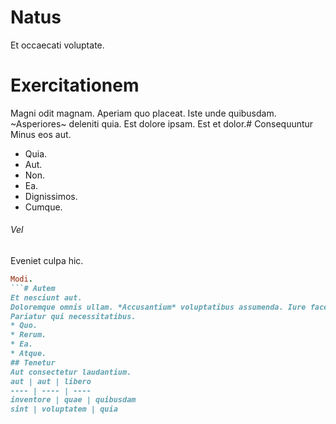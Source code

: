 # Natus
Et occaecati voluptate.
# Exercitationem
Magni odit magnam. Aperiam quo placeat. Iste unde quibusdam.
~Asperiores~ deleniti quia. Est dolore ipsam. Est et dolor.# Consequuntur
Minus eos aut.
* Quia. 
* Aut. 
* Non. 
* Ea. 
* Dignissimos. 
* Cumque. 
###### Vel
Eveniet culpa hic.
```ruby
Modi.
```# Autem
Et nesciunt aut.
Doloremque omnis ullam. *Accusantium* voluptatibus assumenda. Iure facere commodi.###### Voluptas
Pariatur qui necessitatibus.
* Quo. 
* Rerum. 
* Ea. 
* Atque. 
## Tenetur
Aut consectetur laudantium.
aut | aut | libero
---- | ---- | ----
inventore | quae | quibusdam
sint | voluptatem | quia